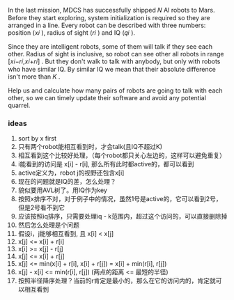 In the last mission, MDCS has successfully shipped 𝑁
 AI robots to Mars. Before they start exploring, system initialization is required so they are arranged in a line. Every robot can be described with three numbers: position (𝑥𝑖
), radius of sight (𝑟𝑖
) and IQ (𝑞𝑖
).

Since they are intelligent robots, some of them will talk if they see each other. Radius of sight is inclusive, so robot can see other all robots in range [𝑥𝑖−𝑟𝑖,𝑥𝑖+𝑟𝑖]
. But they don't walk to talk with anybody, but only with robots who have similar IQ. By similar IQ we mean that their absolute difference isn't more than 𝐾
.

Help us and calculate how many pairs of robots are going to talk with each other, so we can timely update their software and avoid any potential quarrel.


### ideas
1. sort by x first
2. 只有两个robot能相互看到时，才会talk(且IQ不超过K)
3. 相互看到这个比较好处理，（每个robot都只关心左边的，这样可以避免重复）
4. i能看到的访问是 x[i] - r[i], 那么所有此时都active的，都可以看到
5. active定义为，robot j的视野还包含x[i]
6. 现在的问题就是IQ的差，怎么处理？
7. 貌似要用AVL树了。用IQ作为key
8. 按照x排序不对，对于例子中的情况，虽然1号是active的，它可以看到2号，但是2号看不到它
9. 应该按照iq排序，只需要处理iq - k范围内，超过这个访问的，可以直接删除掉
10. 然后怎么处理是个问题
11. 假设i，j能够相互看到, 且 x[i] < x[j]
12. x[j] <= x[i] + r[i]
13. x[i] >= x[j] - r[j]
14. x[j] <= x[i] + r[j]
15. x[j] <= min(x[i] + r[i], x[i] + r[j]) = x[i] + min(r[i], r[j])
16. x[j] - x[i] <= min(r[i], r[j]) (两点的距离 <= 最短的半径)
17. 按照半径降序处理？当前的r肯定是最小的，那么在它的访问内的，肯定就可以相互看到